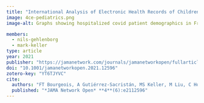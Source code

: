 ```yaml
---
title: "International Analysis of Electronic Health Records of Children and Youth Hospitalized With COVID-19 Infection in 6 Countries"
image: 4ce-pediatrics.png
image-alt: Graphs showing hospitalized covid patient demographics in France, Germany, Singapore, Spain, the United Kingdom, and the United States, stratified by age and race.

members:
  - nils-gehlenborg
  - mark-keller
type: article
year: 2021
publisher: "https://jamanetwork.com/journals/jamanetworkopen/fullarticle/2780925"
doi: "10.1001/jamanetworkopen.2021.12596"
zotero-key: "YT6TJYVC"
cite:
  authors: "FT Bourgeois, A Gutiérrez-Sacristán, MS Keller, M Liu, C Hong, CL Bonzel, ALM Tan, BJ Aronow, M Boeker, J Booth, J Cruz-Rojo, B Devkota, N García-Barrio, N Gehlenborg, A Geva, DA Hanauer, MR Hutch, RW Issitt, JG Klann, Y Luo, KD Mandl, C Mao, B Moal, KL Moshal, SN Murphy, A Neuraz, KY Ngiam, GS Omenn, LP Patel, M Pedrera-Jiménez, NJ Sebire, P Serrano-Balazote, A Serret-Larmande, AM South, A Spiridou, DM Taylor, P Tippmann, S Visweswaran, GM Weber, IS Kohane, T Cai, P Avillach, *Consortium for Clinical Characterization of COVID-19 by EHR (4CE)*"
  published: "*JAMA Network Open* **4**(6):e2112596"
---
```

